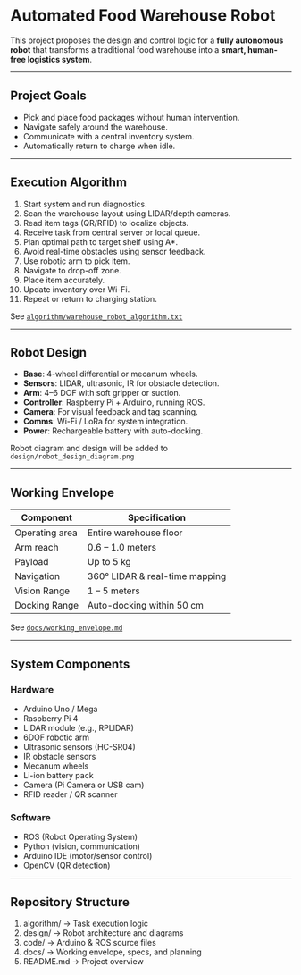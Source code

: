 # Automated Food Warehouse Robot

This project proposes the design and control logic for a **fully autonomous robot** that transforms a traditional food warehouse into a **smart, human-free logistics system**.

---

## Project Goals

- Pick and place food packages without human intervention.
- Navigate safely around the warehouse.
- Communicate with a central inventory system.
- Automatically return to charge when idle.

---

## Execution Algorithm

1. Start system and run diagnostics.
2. Scan the warehouse layout using LIDAR/depth cameras.
3. Read item tags (QR/RFID) to localize objects.
4. Receive task from central server or local queue.
5. Plan optimal path to target shelf using A*.
6. Avoid real-time obstacles using sensor feedback.
7. Use robotic arm to pick item.
8. Navigate to drop-off zone.
9. Place item accurately.
10. Update inventory over Wi-Fi.
11. Repeat or return to charging station.

See [`algorithm/warehouse_robot_algorithm.txt`](algorithm/warehouse_robot_algorithm.txt)

---

## Robot Design

- **Base**: 4-wheel differential or mecanum wheels.
- **Sensors**: LIDAR, ultrasonic, IR for obstacle detection.
- **Arm**: 4–6 DOF with soft gripper or suction.
- **Controller**: Raspberry Pi + Arduino, running ROS.
- **Camera**: For visual feedback and tag scanning.
- **Comms**: Wi-Fi / LoRa for system integration.
- **Power**: Rechargeable battery with auto-docking.

Robot diagram and design will be added to `design/robot_design_diagram.png`

---

## Working Envelope

| Component       | Specification                  |
|----------------|----------------------------------|
| Operating area  | Entire warehouse floor          |
| Arm reach       | 0.6 – 1.0 meters                |
| Payload         | Up to 5 kg                      |
| Navigation      | 360° LIDAR & real-time mapping  |
| Vision Range    | 1 – 5 meters                    |
| Docking Range   | Auto-docking within 50 cm       |

See [`docs/working_envelope.md`](docs/working_envelope.md)

---

## System Components

### Hardware
- Arduino Uno / Mega
- Raspberry Pi 4
- LIDAR module (e.g., RPLIDAR)
- 6DOF robotic arm
- Ultrasonic sensors (HC-SR04)
- IR obstacle sensors
- Mecanum wheels
- Li-ion battery pack
- Camera (Pi Camera or USB cam)
- RFID reader / QR scanner

### Software
- ROS (Robot Operating System)
- Python (vision, communication)
- Arduino IDE (motor/sensor control)
- OpenCV (QR detection)

---

## Repository Structure

1. algorithm/    → Task execution logic
2. design/       → Robot architecture and diagrams
3. code/         → Arduino & ROS source files
4. docs/         → Working envelope, specs, and planning
5. README.md     → Project overview
